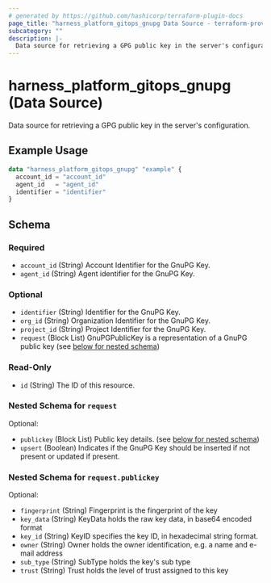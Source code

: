 ```yaml
---
# generated by https://github.com/hashicorp/terraform-plugin-docs
page_title: "harness_platform_gitops_gnupg Data Source - terraform-provider-harness"
subcategory: ""
description: |-
  Data source for retrieving a GPG public key in the server's configuration.
---
```


# harness_platform_gitops_gnupg (Data Source)

Data source for retrieving a GPG public key in the server's configuration.

## Example Usage

```terraform
data "harness_platform_gitops_gnupg" "example" {
  account_id = "account_id"
  agent_id   = "agent_id"
  identifier = "identifier"
}
```

<!-- schema generated by tfplugindocs -->
## Schema

### Required

- `account_id` (String) Account Identifier for the GnuPG Key.
- `agent_id` (String) Agent identifier for the GnuPG Key.

### Optional

- `identifier` (String) Identifier for the GnuPG Key.
- `org_id` (String) Organization Identifier for the GnuPG Key.
- `project_id` (String) Project Identifier for the GnuPG Key.
- `request` (Block List) GnuPGPublicKey is a representation of a GnuPG public key (see [below for nested schema](#nestedblock--request))

### Read-Only

- `id` (String) The ID of this resource.

<a id="nestedblock--request"></a>
### Nested Schema for `request`

Optional:

- `publickey` (Block List) Public key details. (see [below for nested schema](#nestedblock--request--publickey))
- `upsert` (Boolean) Indicates if the GnuPG Key should be inserted if not present or updated if present.

<a id="nestedblock--request--publickey"></a>
### Nested Schema for `request.publickey`

Optional:

- `fingerprint` (String) Fingerprint is the fingerprint of the key
- `key_data` (String) KeyData holds the raw key data, in base64 encoded format
- `key_id` (String) KeyID specifies the key ID, in hexadecimal string format.
- `owner` (String) Owner holds the owner identification, e.g. a name and e-mail address
- `sub_type` (String) SubType holds the key's sub type
- `trust` (String) Trust holds the level of trust assigned to this key

